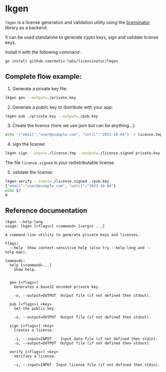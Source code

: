 # lkgen
`lkgen` is a license generation and validation utility using the [licensinator](https://github.com/motiv-labs/licensinator) library as a backend.

It can be used standalone to generate cypto keys, sign and validate license keys.

Install it with the following command :

```sh
go install github.com/motiv-labs/licensinator/lkgen
```

## Complete flow example:

1. Generate a private key file: 
```sh
lkgen gen --output=./private.key
```
2. Generate a public key to distribute with your app: 
```sh
lkgen pub ./private.key --output=./pub.key
```
3. Create the licence (here we use json but can be anything...): 
```sh
echo '{"email":"user@example.com", "until":"2023-10-04"}' > license.tmp
```
4. sign the license: 
```sh
lkgen sign --input=./license.tmp --output=./license.signed private.key
```
The file `license.signed` is your redistributable license.

5. validate the license:
```sh
lkgen verify --input=./license.signed ./pub.key
{"email":"user@example.com", "until":"2023-10-04"}
echo $?
0
```

## Reference documentation

```
lkgen --help-long
usage: lkgen [<flags>] <command> [<args> ...]

A command-line utility to generate private keys and licenses.

Flags:
  --help  Show context-sensitive help (also try --help-long and --help-man).

Commands:
  help [<command>...]
    Show help.


  gen [<flags>]
    Generates a base32 encoded private key.

    -o, --output=OUTPUT  Output file (if not defined then stdout).

  pub [<flags>] <key>
    Get the public key.

    -o, --output=OUTPUT  Output file (if not defined then stdout).

  sign [<flags>] <key>
    Creates a license.

    -i, --input=INPUT    Input data file (if not defined then stdin).
    -o, --output=OUTPUT  Output file (if not defined then stdout).

  verify [<flags>] <key>
    Verifies a license.

    -i, --input=INPUT  Input license file (if not defined then stdin).

```
